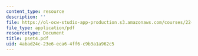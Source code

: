 ```yaml
---
content_type: resource
description: ''
file: https://ol-ocw-studio-app-production.s3.amazonaws.com/courses/22-616-plasma-transport-theory-fall-2003/4abad24c23e6eca64ff6c9b3a1a962c5_pset4.pdf
file_type: application/pdf
resourcetype: Document
title: pset4.pdf
uid: 4abad24c-23e6-eca6-4ff6-c9b3a1a962c5
---
```

